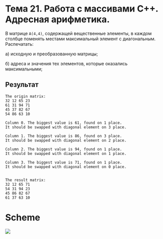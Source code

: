 # Тема 21. Работа с массивами С++. Адресная арифметика.

В матрице `А(4,4)`, содержащей вещественные элементы, в каждом столбце поменять местами максимальный элемент с диагональным. Распечатать:

а) исходную и преобразованную матрицы;

б) адреса и значения тех элементов, которые оказались максимальными;


## Результат

```
The origin matrix:
32 12 65 23 
61 31 94 71 
45 37 82 67 
54 86 63 10 

Column 0. The biggest value is 61, found on 1 place.
It should be swapped with diagonal element on 3 place.

Column 1. The biggest value is 86, found on 3 place.
It should be swapped with diagonal element on 2 place.

Column 2. The biggest value is 94, found on 1 place.
It should be swapped with diagonal element on 1 place.

Column 3. The biggest value is 71, found on 1 place.
It should be swapped with diagonal element on 0 place.


The result matrix:
32 12 65 71 
54 31 94 23 
45 86 82 67 
61 37 63 10 
```

# Scheme

![](sources/scheme.png)

